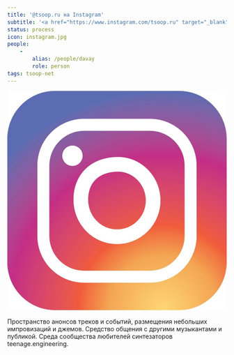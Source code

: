 ```yaml
---
title: '@tsoop.ru на Instagram'
subtitle: '<a href="https://www.instagram.com/tsoop.ru" target="_blank">@tsoop.ru</a>'
status: process
icon: instagram.jpg
people:
    -
        alias: /people/davay
        role: person
tags: tsoop-net
---
```


![](./instagram.jpg)

Пространство анонсов треков и событий, размещения небольших импровизаций и джемов. Средство общения с другими музыкантами и публикой. Среда сообщества любителей синтезаторов teenage.engineering.
